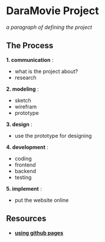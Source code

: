 # DaraMovie Project
_a paragraph of defining the project_ 

## The Process
__1. communication__ : 
   - what is the project about?
   - research

__2. modeling__ :
   - sketch
   - wirefram
   - prototype

__3. design__ : 
   - use the prototype for designing

__4. development__ : 
   - coding
   - frontend
   - backend
   - testing

__5. implement__ : 
   - put the website online

## Resources

- [__using github pages__](https://youtu.be/p1QU3kLFPdg?si=DvzfZDYHBBaC8Ra9)
